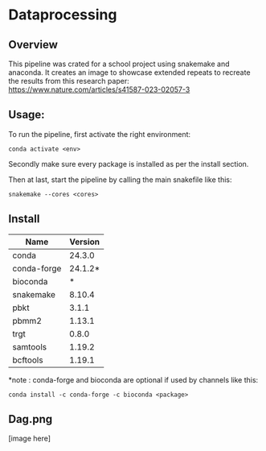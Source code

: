 # Dataprocessing

## Overview
This pipeline was crated for a school project using snakemake and anaconda. It creates an image to showcase extended repeats to recreate the results from this research paper:  
https://www.nature.com/articles/s41587-023-02057-3

## Usage:  
To run the pipeline, first activate the right environment:
```shell
conda activate <env>
```
Secondly make sure every package is installed as per the install section.

Then at last, start the pipeline by calling the main snakefile like this:
```shell
snakemake --cores <cores>
```

## Install 
| Name        | Version     |
| ----------- | ----------- |
| conda       | 24.3.0      |
| conda-forge | 24.1.2*     |
| bioconda    |     *       |
| snakemake   | 8.10.4      |
| pbkt        | 3.1.1       |
| pbmm2       | 1.13.1      |
| trgt        | 0.8.0       |
| samtools    | 1.19.2      |
| bcftools    | 1.19.1      |

*note : conda-forge and bioconda are optional if used by channels like this:

```shell
conda install -c conda-forge -c bioconda <package>
```

## Dag.png
[image here]

##
